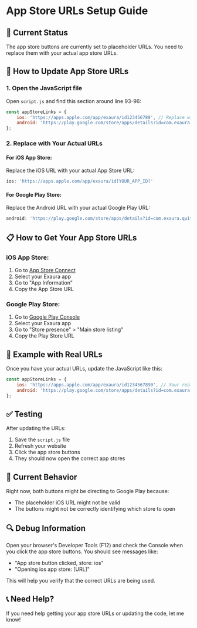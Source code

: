 # App Store URLs Setup Guide

## 📱 Current Status
The app store buttons are currently set to placeholder URLs. You need to replace them with your actual app store URLs.

## 🔧 How to Update App Store URLs

### 1. Open the JavaScript file
Open `script.js` and find this section around line 93-96:

```javascript
const appStoreLinks = {
    ios: 'https://apps.apple.com/app/exaura/id123456789', // Replace with your actual iOS App Store URL
    android: 'https://play.google.com/store/apps/details?id=com.exaura.quitsmokingapp' // Replace with your actual Google Play URL
};
```

### 2. Replace with Your Actual URLs

#### For iOS App Store:
Replace the iOS URL with your actual App Store URL:
```javascript
ios: 'https://apps.apple.com/app/exaura/id[YOUR_APP_ID]'
```

#### For Google Play Store:
Replace the Android URL with your actual Google Play URL:
```javascript
android: 'https://play.google.com/store/apps/details?id=com.exaura.quitsmokingapp'
```

## 📋 How to Get Your App Store URLs

### iOS App Store:
1. Go to [App Store Connect](https://appstoreconnect.apple.com/)
2. Select your Exaura app
3. Go to "App Information" 
4. Copy the App Store URL

### Google Play Store:
1. Go to [Google Play Console](https://play.google.com/console/)
2. Select your Exaura app
3. Go to "Store presence" > "Main store listing"
4. Copy the Play Store URL

## 🎯 Example with Real URLs

Once you have your actual URLs, update the JavaScript like this:

```javascript
const appStoreLinks = {
    ios: 'https://apps.apple.com/app/exaura/id1234567890', // Your real iOS URL
    android: 'https://play.google.com/store/apps/details?id=com.exaura.quitsmokingapp' // Your real Android URL
};
```

## ✅ Testing

After updating the URLs:
1. Save the `script.js` file
2. Refresh your website
3. Click the app store buttons
4. They should now open the correct app stores

## 🚨 Current Behavior

Right now, both buttons might be directing to Google Play because:
- The placeholder iOS URL might not be valid
- The buttons might not be correctly identifying which store to open

## 🔍 Debug Information

Open your browser's Developer Tools (F12) and check the Console when you click the app store buttons. You should see messages like:
- "App store button clicked, store: ios"
- "Opening ios app store: [URL]"

This will help you verify that the correct URLs are being used.

## 📞 Need Help?

If you need help getting your app store URLs or updating the code, let me know!

